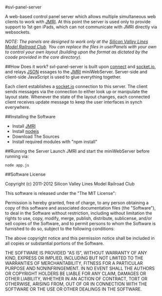 #svl-panel-server

A web-based control panel server which allows multiple simultaneous web clients to work with [JMRI][]. At this point the server is used only to provide support to 1st gen iPads, which can not communicate with JMRI directly via websockets.

_NOTE: The panels are designed to work only at the [Silicon Valley Lines Model Railroad Club][]. You can replace the files in userPanels with your own to control your own layout (building upon the format as dictated by the coode provided in the core directory)._

##How Does it work?
svl-panel-server is built upon [connect][] and [socket.io][], and relays [JSON][] essages to the [JMRI][] miniWebServer.
Server-side and client-side JavaScript is used to glue everything together.

Each client establishes a [socket.io][] connection to this server. The client sends  messages via the connection to either look up or manipulate the layout state. Whenever the state of the layout changes, each connected client receives update message to keep the user interfaces in synch everywhere.

##Installing the Software
* Install [JMRI][]
* Install [nodejs][]
* Download The Sources
* Install required modules with "npm install"

##Running the Server
Launch JMRI and start the miniWebServer before running via:

	node app.js

##Software License

Copyright (c) 2011-2012 Silicon Valley Lines Model Railroad Club

This software is released under the "The MIT License":

Permission is hereby granted, free of charge, to any person obtaining a copy of this software and associated documentation files (the "Software"), to deal in the Software without restriction, including without limitation the rights to use, copy, modify, merge, publish, distribute, sublicense, and/or sell copies of the Software, and to permit persons to whom the Software is furnished to do so, subject to the following conditions:

The above copyright notice and this permission notice shall be included in all copies or substantial portions of the Software.

THE SOFTWARE IS PROVIDED "AS IS", WITHOUT WARRANTY OF ANY KIND, EXPRESS OR IMPLIED, INCLUDING BUT NOT LIMITED TO THE WARRANTIES OF MERCHANTABILITY, FITNESS FOR A PARTICULAR PURPOSE AND NONINFRINGEMENT. IN NO EVENT SHALL THE AUTHORS OR COPYRIGHT HOLDERS BE LIABLE FOR ANY CLAIM, DAMAGES OR OTHER LIABILITY, WHETHER IN AN ACTION OF CONTRACT, TORT OR OTHERWISE, ARISING FROM, OUT OF OR IN CONNECTION WITH THE SOFTWARE OR THE USE OR OTHER DEALINGS IN THE SOFTWARE.

[Silicon Valley Lines Model Railroad Club]: <http://www.siliconvalleylines.com/>
[nodejs]: <http://nodejs.org/>
[JMRI]: <http://jmri.sf.net/>
[socket.io]: <http://socket.io/>
[connect]: <http://www.senchalabs.org/connect/>
[JSON]: <http://json.org/>
